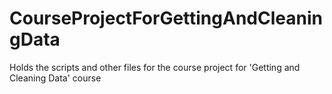 # CourseProjectForGettingAndCleaningData
Holds the scripts and other files for the course project for 'Getting and Cleaning Data' course
